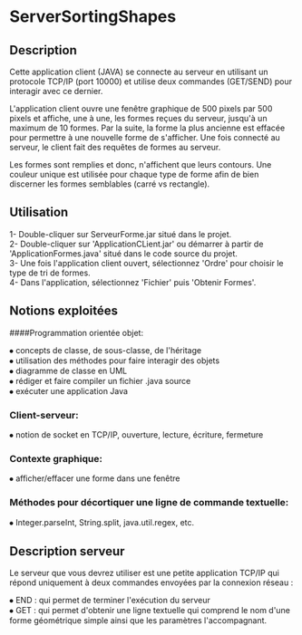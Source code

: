 # ServerSortingShapes

## Description

Cette application client (JAVA) se connecte au serveur en utilisant un protocole TCP/IP (port 10000) et utilise deux commandes (GET/SEND) pour interagir avec ce dernier.

L'application client ouvre une fenêtre graphique de 500 pixels par 500 pixels et affiche, une à une, les formes reçues du serveur, jusqu'à un maximum de 10 formes. Par la suite, la forme la plus ancienne est effacée pour permettre à une nouvelle forme de s'afficher. Une fois connecté au serveur, le client fait des requêtes de formes au serveur.

Les formes sont remplies et donc, n'affichent que leurs contours. Une couleur unique est utilisée pour chaque type de forme afin de bien discerner les formes semblables (carré vs rectangle).


## Utilisation

1- Double-cliquer sur ServeurForme.jar situé dans le projet.<br />
2- Double-cliquer sur 'ApplicationCLient.jar' ou démarrer à partir de 'ApplicationFormes.java' situé dans le code source du projet.<br />
3- Une fois l'application client ouvert, sélectionnez 'Ordre' pour choisir le type de tri de formes.<br />
4- Dans l'application, sélectionnez 'Fichier' puis 'Obtenir Formes'. 


## Notions exploitées

####Programmation orientée objet:

⦁	concepts de classe, de sous-classe, de l'héritage <br />
⦁	utilisation des méthodes pour faire interagir des objets <br />
⦁	diagramme de classe en UML <br />
⦁	rédiger et faire compiler un fichier .java source <br />
⦁	exécuter une application Java <br />

### Client-serveur:

⦁	notion de socket en TCP/IP, ouverture, lecture, écriture, fermeture

### Contexte graphique:

⦁	afficher/effacer une forme dans une fenêtre

### Méthodes pour décortiquer une ligne de commande textuelle:

⦁	Integer.parseInt, String.split, java.util.regex, etc.


## Description serveur

Le serveur que vous devrez utiliser est une petite application TCP/IP qui répond uniquement à deux commandes envoyées par la connexion réseau :

⦁	END : qui permet de terminer l'exécution du serveur<br />
⦁	GET : qui permet d'obtenir une ligne textuelle qui comprend le nom d'une forme géométrique simple ainsi que les paramètres l'accompagnant. 

